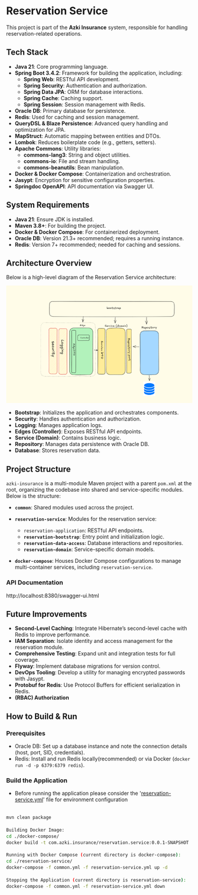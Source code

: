 # Reservation Service

This project is part of the **Azki Insurance** system, responsible for handling reservation-related operations.

## Tech Stack
- **Java 21**: Core programming language.
- **Spring Boot 3.4.2**: Framework for building the application, including:
    - **Spring Web**: RESTful API development.
    - **Spring Security**: Authentication and authorization.
    - **Spring Data JPA**: ORM for database interactions.
    - **Spring Cache**: Caching support.
    - **Spring Session**: Session management with Redis.
- **Oracle DB**: Primary database for persistence.
- **Redis**: Used for caching and session management.
- **QueryDSL & Blaze Persistence**: Advanced query handling and optimization for JPA.
- **MapStruct**: Automatic mapping between entities and DTOs.
- **Lombok**: Reduces boilerplate code (e.g., getters, setters).
- **Apache Commons**: Utility libraries:
    - **commons-lang3**: String and object utilities.
    - **commons-io**: File and stream handling.
    - **commons-beanutils**: Bean manipulation.
- **Docker & Docker Compose**: Containerization and orchestration.
- **Jasypt**: Encryption for sensitive configuration properties.
- **Springdoc OpenAPI**: API documentation via Swagger UI.

## System Requirements
- **Java 21**: Ensure JDK is installed.
- **Maven 3.8+**: For building the project.
- **Docker & Docker Compose**: For containerized deployment.
- **Oracle DB**: Version 21.3+ recommended; requires a running instance.
- **Redis**: Version 7+ recommended; needed for caching and sessions.

## Architecture Overview
Below is a high-level diagram of the Reservation Service architecture:

![Architecture Diagram](./diagram.png)

- **Bootstrap**: Initializes the application and orchestrates components.
- **Security**: Handles authentication and authorization.
- **Logging**: Manages application logs.
- **Edges (Controller)**: Exposes RESTful API endpoints.
- **Service (Domain)**: Contains business logic.
- **Repository**: Manages data persistence with Oracle DB.
- **Database**: Stores reservation data.

## Project Structure

`azki-insurance` is a multi-module Maven project with a parent `pom.xml` at the root, organizing the codebase into shared and service-specific modules. Below is the structure:

- **`common`**: Shared modules used across the project.

- **`reservation-service`**: Modules for the reservation service:
    - `reservation-application`: RESTful API endpoints.
    - **`reservation-bootstrap`**: Entry point and initialization logic.
    - **`reservation-data-access`**: Database interactions and repositories.
    - **`reservation-domain`**: Service-specific domain models.

- **`docker-compose`**: Houses Docker Compose configurations to manage multi-container services, including `reservation-service`.
### API Documentation
http://localhost:8380/swagger-ui.html

## Future Improvements
- **Second-Level Caching**: Integrate Hibernate’s second-level cache with Redis to improve performance.
- **IAM Separation**: Isolate identity and access management for the reservation module.
- **Comprehensive Testing**: Expand unit and integration tests for full coverage.
- **Flyway**: Implement database migrations for version control.
- **DevOps Tooling**: Develop a utility for managing encrypted passwords with Jasypt.
- **Protobuf for Redis**: Use Protocol Buffers for efficient serialization in Redis.
- **(RBAC) Authorization**

## How to Build & Run

### Prerequisites
- Oracle DB: Set up a database instance and note the connection details (host, port, SID, credentials).
- Redis: Install and run Redis locally(recommended) or via Docker (`docker run -d -p 6379:6379 redis`).

### Build the Application
- Before running the application please consider the '[reservation-service.yml](docker-compose/reservation-service/reservation-service.yml)' file for environment configuration
```sh

mvn clean package

Building Docker Image:
cd ./docker-compose/
docker build -t com.azki.insurance/reservation.service:0.0.1-SNAPSHOT .

Running with Docker Compose (current directory is docker-compose):
cd ./reservation-service/
docker-compose -f common.yml -f reservation-service.yml up -d

Stopping the Application (current directory is reservation-service):
docker-compose -f common.yml -f reservation-service.yml down
